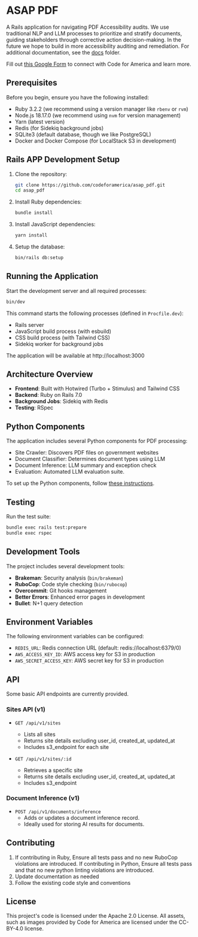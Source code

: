 # ASAP PDF

A Rails application for navigating PDF Accessibility audits. We use traditional NLP and LLM processes to prioritize and
stratify documents, guiding stakeholders through corrective action decision-making. In the future we hope to build in
more accessibility auditing and remediation. For additional documentation, see the [docs](./docs) folder.

Fill out [this Google Form](
https://docs.google.com/forms/d/e/1FAIpQLSf2C4uKOgCTf-nrBM7bBWRSyNDELhE6c6EaHMN5Or71vyd7fw/viewform) to connect with Code for America and learn more.

## Prerequisites

Before you begin, ensure you have the following installed:

* Ruby 3.2.2 (we recommend using a version manager like `rbenv` or `rvm`)
* Node.js 18.17.0 (we recommend using `nvm` for version management)
* Yarn (latest version)
* Redis (for Sidekiq background jobs)
* SQLite3 (default database, though we like PostgreSQL)
* Docker and Docker Compose (for LocalStack S3 in development)

## Rails APP Development Setup

1. Clone the repository:
   ```bash
   git clone https://github.com/codeforamerica/asap_pdf.git
   cd asap_pdf
   ```

2. Install Ruby dependencies:
   ```bash
   bundle install
   ```

3. Install JavaScript dependencies:
   ```bash
   yarn install
   ```

4. Setup the database:
   ```bash
   bin/rails db:setup
   ```

## Running the Application

Start the development server and all required processes:

```bash
bin/dev
```

This command starts the following processes (defined in `Procfile.dev`):

- Rails server
- JavaScript build process (with esbuild)
- CSS build process (with Tailwind CSS)
- Sidekiq worker for background jobs

The application will be available at http://localhost:3000

## Architecture Overview

- **Frontend**: Built with Hotwired (Turbo + Stimulus) and Tailwind CSS
- **Backend**: Ruby on Rails 7.0
- **Background Jobs**: Sidekiq with Redis
- **Testing**: RSpec

## Python Components

The application includes several Python components for PDF processing:

- Site Crawler: Discovers PDF files on government websites
- Document Classifier: Determines document types using LLM
- Document Inference: LLM summary and exception check
- Evaluation: Automated LLM evaluation suite.

To set up the Python components, follow [these instructions](python_components/README.md).

## Testing

Run the test suite:

```bash
bundle exec rails test:prepare
bundle exec rspec
```

## Development Tools

The project includes several development tools:

- **Brakeman**: Security analysis (`bin/brakeman`)
- **RuboCop**: Code style checking (`bin/rubocop`)
- **Overcommit**: Git hooks management
- **Better Errors**: Enhanced error pages in development
- **Bullet**: N+1 query detection

## Environment Variables

The following environment variables can be configured:

- `REDIS_URL`: Redis connection URL (default: redis://localhost:6379/0)
- `AWS_ACCESS_KEY_ID`: AWS access key for S3 in production
- `AWS_SECRET_ACCESS_KEY`: AWS secret key for S3 in production

## API

Some basic API endpoints are currently provided.

### Sites API (v1)

- `GET /api/v1/sites`
    - Lists all sites
    - Returns site details excluding user_id, created_at, updated_at
    - Includes s3_endpoint for each site

- `GET /api/v1/sites/:id`
    - Retrieves a specific site
    - Returns site details excluding user_id, created_at, updated_at
    - Includes s3_endpoint

### Document Inference (v1)

- `POST /api/v1/documents/inference`
    - Adds or updates a document inference record.
    - Ideally used for storing AI results for documents.

## Contributing

1. If contributing in Ruby, Ensure all tests pass and no new RuboCop violations are introduced. If contributing in
   Python, Ensure all tests pass and that no new python linting violations are introduced.
2. Update documentation as needed
3. Follow the existing code style and conventions

## License

This project's code is licensed under the Apache 2.0 License. All assets, such as images provided by Code for America are licensed under the CC-BY-4.0 license. 
